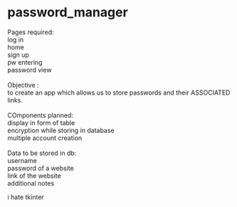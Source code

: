 # password_manager
Pages required: <br/> 
     log in<br/> 
     home <br/> 
     sign up<br/> 
     pw entering<br/> 
     password view <br/> 
<br/> 
Objective :<br/> 
      to create an app which allows us to store passwords and their ASSOCIATED links. <br/> 
      <br/> 
COmponents planned:<br/> 
      display in form of table <br/> 
      encryption while storing in database <br/> 
      multiple account creation <br/> 
<br/> 
Data to be stored in db:<br/> 
        username <br/> 
        password of a website<br/> 
        link of the website <br/> 
        additional notes
        
i hate tkinter 
